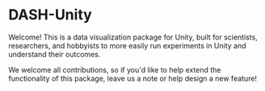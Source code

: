 # DASH-Unity
Welcome! This is a data visualization package for Unity, built for scientists, researchers, and hobbyists to more easily run experiments in Unity and understand their outcomes. 

We welcome all contributions, so if you'd like to help extend the functionality of this package, leave us a note or help design a new feature! 

